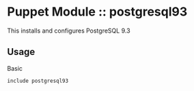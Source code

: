 # Puppet Module :: postgresql93

This installs and configures PostgreSQL 9.3

## Usage

Basic

`include postgresql93`
